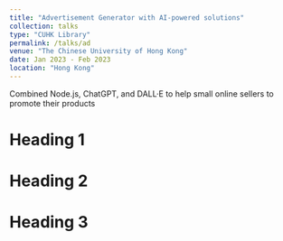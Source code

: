 ```yaml
---
title: "Advertisement Generator with AI-powered solutions"
collection: talks
type: "CUHK Library"
permalink: /talks/ad
venue: "The Chinese University of Hong Kong"
date: Jan 2023 - Feb 2023
location: "Hong Kong"
---
```


Combined Node.js, ChatGPT, and DALL·E to help small online sellers to promote their products

Heading 1
======

Heading 2
======

Heading 3
======